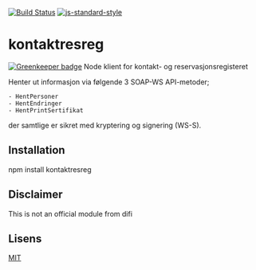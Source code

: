 [![Build Status](https://travis-ci.org/telemark/node-kontaktresreg.svg?branch=master)](https://travis-ci.org/telemark/node-kontaktresreg)
[![js-standard-style](https://img.shields.io/badge/code%20style-standard-brightgreen.svg?style=flat)](https://github.com/feross/standard)
# kontaktresreg

[![Greenkeeper badge](https://badges.greenkeeper.io/telemark/node-kontaktresreg.svg)](https://greenkeeper.io/)
Node klient for kontakt- og reservasjonsregisteret

Henter ut informasjon via følgende 3 SOAP-WS API-metoder;

	- HentPersoner
	- HentEndringer
	- HentPrintSertifikat
der samtlige er sikret med kryptering og signering (WS-S).

## Installation

npm install kontaktresreg

## Disclaimer

This is not an official module from difi

## Lisens
[MIT](LICENSE)

